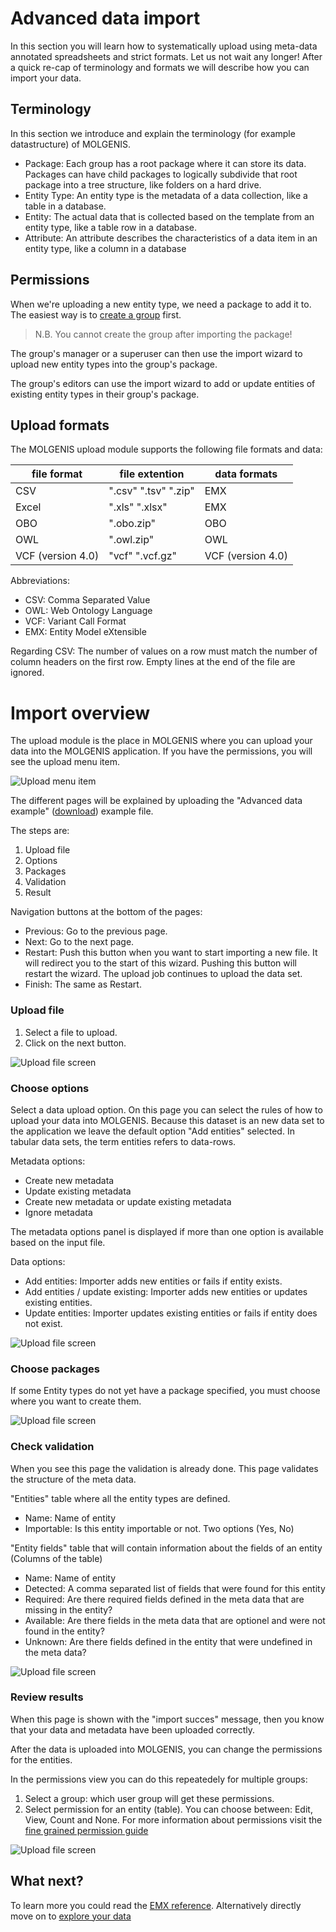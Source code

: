 # Advanced data import

In this section you will learn how to systematically upload using meta-data annotated spreadsheets and strict formats.
Let us not wait any longer! After a quick re-cap of terminology and formats we will describe how you can import your data.

## Terminology
In this section we introduce and explain the terminology (for example datastructure) of MOLGENIS.

* Package: Each group has a root package where it can store its data.
Packages can have child packages to logically subdivide that root package into a tree structure,
like folders on a hard drive.
* Entity Type: An entity type is the metadata of a data collection, like a table in a database.
* Entity: The actual data that is collected based on the template from an entity type, like a table row
in a database.
* Attribute: An attribute describes the characteristics of a data item in an entity type, like a column
in a database

## Permissions
When we're uploading a new entity type, we need a package to add it to.
The easiest way is to [create a group](guide-groups-roles.md) first.

> N.B. You cannot create the group after importing the package!

The group's manager or a superuser can then use the import wizard to upload new entity types into the group's package.

The group's editors can use the import wizard to add or update entities of existing entity types in
their group's package.

## Upload formats
The MOLGENIS upload module supports the following file formats and data:

|file format		|file extention             |data formats     |
|-------------------|---------------------------|-----------------|
|CSV              	|".csv" ".tsv" ".zip"       |EMX              |
|Excel            	|".xls" ".xlsx"             |EMX              |
|OBO                |".obo.zip"                 |OBO
|OWL              	|".owl.zip"                 |OWL              |
|VCF (version 4.0)	|"vcf" ".vcf.gz"            |VCF (version 4.0)|

Abbreviations:

* CSV: Comma Separated Value
* OWL: Web Ontology Language
* VCF: Variant Call Format
* EMX: Entity Model eXtensible

Regarding CSV: The number of values on a row must match the number of column headers on the first row. Empty lines at the end of the file are ignored.

# Import overview
The upload module is the place in MOLGENIS where you can upload your data into the MOLGENIS application. If you have the permissions, you will see the upload menu item.

![Upload menu item](./images/upload/upload-menu-item.png)

The different pages will be explained by uploading the<a name="advanced-data-example"></a> "Advanced data example" ([download](./data/advanced_data_example_v20171206.xlsx)) example file.

The steps are:

1. Upload file
2. Options
3. Packages
4. Validation
5. Result

Navigation buttons at the bottom of the pages:

* Previous: Go to the previous page.
* Next: Go to the next page.
* Restart: Push this button when you want to start importing a new file. It will redirect you to the start of this wizard. Pushing this button will restart the wizard. The upload job continues to upload the data set.
* Finish: The same as Restart.

### Upload file

1. Select a file to upload.
2. Click on the next button.

![Upload file screen](./images/upload/upload-file-screen.png)

### Choose options
Select a data upload option. On this page you can select the rules of how to upload your data into MOLGENIS.
Because this dataset is an new data set to the application we leave the default option "Add entities" selected.
In tabular data sets, the term entities refers to data-rows.

Metadata options:
* Create new metadata
* Update existing metadata
* Create new metadata or update existing metadata
* Ignore metadata

The metadata options panel is displayed if more than one option is available based on the input file.

Data options:
* Add entities: Importer adds new entities or fails if entity exists.
* Add entities / update existing: Importer adds new entities or updates existing entities.
* Update entities: Importer updates existing entities or fails if entity does not exist.

![Upload file screen](./images/upload/options-screen.png)

### Choose packages
If some Entity types do not yet have a package specified, you must choose where you want to create them.

![Upload file screen](./images/upload/packages-screen.png)

### Check validation

When you see this page the validation is already done. This page validates the structure of the meta data.

"Entities" table where all the entity types are defined.

* Name: Name of entity
* Importable: Is this entity importable or not. Two options (Yes, No)

"Entity fields" table that will contain information about the fields of an entity (Columns of the table)

* Name: Name of entity
* Detected: A comma separated list of fields that were found for this entity
* Required: Are there required fields defined in the meta data that are missing in the entity?
* Available: Are there fields in the meta data that are optionel and were not found in the entity?
* Unknown: Are there fields defined in the entity that were undefined in the meta data?

![Upload file screen](./images/upload/validation-screen.png)

### Review results

When this page is shown with the "import succes" message, then you know that your data and metadata have been uploaded correctly.

After the data is uploaded into MOLGENIS, you can change the permissions for the entities.

In the permissions view you can do this repeatedely for multiple groups:

1. Select a group: which user group will get these permissions.
2. Select permission for an entity (table). You can choose between: Edit, View, Count and None. For more information about permissions visit the [fine grained permission guide](guide-permissions.md)

![Upload file screen](./images/upload/result-screen.png)

## What next?

To learn more you could read the [EMX reference](guide-emx.md).
Alternatively directly move on to [explore your data](guide-explore.md)
